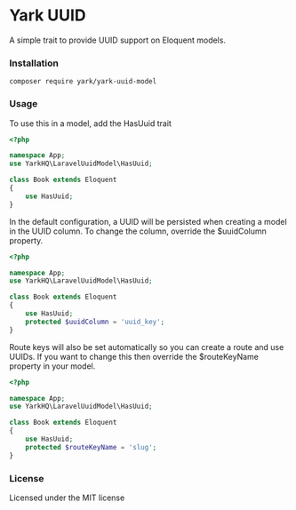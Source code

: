 # Yark UUID
A simple trait to provide UUID support on Eloquent models.

### Installation

```composer require yark/yark-uuid-model```

### Usage

To use this in a model, add the HasUuid trait

```php
<?php

namespace App;
use YarkHQ\LaravelUuidModel\HasUuid;

class Book extends Eloquent
{
    use HasUuid;
}
```

In the default configuration, a UUID will be persisted when creating a model in the UUID column. To change the column, override the $uuidColumn property.

```php
<?php

namespace App;
use YarkHQ\LaravelUuidModel\HasUuid;

class Book extends Eloquent
{
    use HasUuid;
    protected $uuidColumn = 'uuid_key';
}
```

Route keys will also be set automatically so you can create a route and use UUIDs. If you want to change this then override the $routeKeyName property in your model.

```php
<?php

namespace App;
use YarkHQ\LaravelUuidModel\HasUuid;

class Book extends Eloquent
{
    use HasUuid;
    protected $routeKeyName = 'slug';
}
```

### License

Licensed under the MIT license
